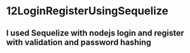 # 12LoginRegisterUsingSequelize
## I used Sequelize with nodejs  login and register with validation and password hashing

